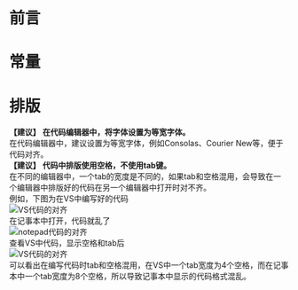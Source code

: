 # 前言







# 常量





# 排版

**【建议】**  **在代码编辑器中，将字体设置为等宽字体。**  
在代码编辑器中，建议设置为等宽字体，例如Consolas、Courier New等，便于代码对齐。  
**【建议】** **代码中排版使用空格，不使用tab键。**  
在不同的编辑器中，一个tab的宽度是不同的，如果tab和空格混用，会导致在一个编辑器中排版好的代码在另一个编辑器中打开时对不齐。  
例如，下图为在VS中编写好的代码  
![VS代码的对齐](D:\GitHub\CodingStyleGuidelines\picture\Snipaste_2019-01-11_16-32-58.png)  
在记事本中打开，代码就乱了  
![notepad代码的对齐](D:\GitHub\CodingStyleGuidelines\picture\Snipaste_2019-01-11_16-37-48.png)  
查看VS中代码，显示空格和tab后  
![VS代码的对齐](D:\GitHub\CodingStyleGuidelines\picture\Snipaste_2019-01-11_16-40-48.png)  
可以看出在编写代码时tab和空格混用，在VS中一个tab宽度为4个空格，而在记事本中一个tab宽度为8个空格，所以导致记事本中显示的代码格式混乱。
